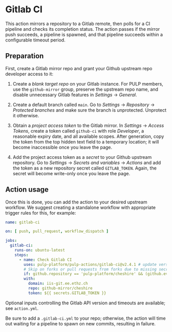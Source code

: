 # Gitlab CI

This action mirrors a repository to a Gitlab remote, then polls for a CI pipeline and checks its completion status. The action passes if the mirror push succeeds, a pipeline is spawned, and that pipeline succeeds within a configurable timeout period.

## Preparation

First, create a Gitlab mirror repo and grant your Github upstream repo developer access to it:

1. Create a *blank target repo* on your Gitlab instance. For PULP members, use the `github-mirror` group, preserve the upstream repo name, and disable unnecessary Gitlab features in *Settings* → *General*.

2. Create a default branch called `main`. Go to *Settings* → *Repository* → *Protected branches* and make sure the branch is unprotected. Unprotect it otherwise.

3. Obtain a *project access token* to the Gitlab mirror. In *Settings* → *Access Tokens*, create a token called `github-ci` with role *Developer*, a reasonable expiry date, and all available scopes. After generation, copy the token from the top hidden text field to a temporary location; it will become inaccessible once you leave the page.

4. Add the project access token as a *secret* to your Github upstream repository. Go to *Settings* → *Secrets and variables* → *Actions* and add the token as a new repository secret called `GITLAB_TOKEN`. Again, the secret will become write-only once you leave the page.

## Action usage

Once this is done, you can add the action to your desired upstream workflow. We suggest creating a standalone workflow with appropriate trigger rules for this, for example:

```yaml
name: gitlab-ci

on: [ push, pull_request, workflow_dispatch ]

jobs:
  gitlab-ci:
    runs-on: ubuntu-latest
    steps:
      - name: Check Gitlab CI
        uses: pulp-platform/pulp-actions/gitlab-ci@v2.4.1 # update version as needed, not autoupdated
        # Skip on forks or pull requests from forks due to missing secrets.
        if: github.repository == 'pulp-platform/cheshire' && (github.event_name != 'pull_request' || github.event.pull_request.head.repo.full_name == github.repository)
        with:
          domain: iis-git.ee.ethz.ch
          repo: github-mirror/cheshire
          token: ${{ secrets.GITLAB_TOKEN }}
```

Optional inputs controlling the Gitlab API version and timeouts are available; see `action.yml`.

Be sure to add a `.gitlab-ci.yml` to your repo; otherwise, the action will time out waiting for a pipeline to spawn on new commits, resulting in failure.
